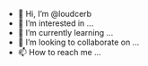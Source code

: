 - 👋 Hi, I’m @loudcerb
- 👀 I’m interested in ...
- 🌱 I’m currently learning ...
- 💞️ I’m looking to collaborate on ...
- 📫 How to reach me ...

<!---
loudcerb/loudcerb is a ✨ special ✨ repository because its `README.md` (this file) appears on your GitHub profile.
You can click the Preview link to take a look at your changes.
--->
